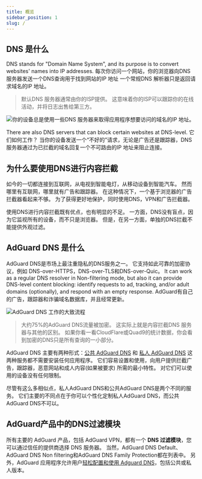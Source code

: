 ```yaml
---
title: 概览
sidebar_position: 1
slug: /
---
```


## DNS 是什么

DNS stands for "Domain Name System", and its purpose is to convert websites' names into IP addresses. 每次你访问一个网站，你的浏览器向DNS 服务器发送一个DNS查询用于找到网站的IP 地址 一个常规DNS 解析器只是返回请求域名的IP 地址。

> 默认DNS 服务器通常由你的ISP提供。 这意味着你的ISP可以跟踪你的在线活动，并将日志出售给第三方。

![你的设备总是使用一些DNS 服务器来取得应用程序想要访问的域名的IP 地址。](https://cdn.adguard.com/content/blog/articles/dns-cbs/scr1.png)

There are also DNS servers that can block certain websites at DNS-level. 它们如何工作？ 当你的设备发送一个“不好的”请求，无论是广告还是跟踪器，DNS 服务器通过为已拦截的域名回复一个不可路由的IP 地址来阻止连接。

## 为什么要使用DNS进行内容拦截

如今的一切都连接到互联网，从电视到智能电灯，从移动设备到智能汽车。 然而哪里有互联网，哪里就有广告和跟踪器。 在这种情况下，一个基于浏览器的广告拦截器看起来不够。 为了获得更好地保护，同时使用DNS，VPN和广告拦截器。

使用DNS进行内容拦截既有优点，也有明显的不足。 一方面，DNS没有盲点，因为它监视所有的设备，而不只是浏览器。 但是，在另一方面，单独的DNS拦截不能提供外观过滤。

## AdGuard DNS 是什么

AdGuard DNS是市场上最注重隐私的DNS服务之一。 它支持如此可靠的加密协议，例如 DNS-over-HTTPS，DNS-over-TLS和DNS-over-Quic。 It can work as a regular DNS resolver in Non-filtering mode, but also it can provide DNS-level content blocking: identify requests to ad, tracking, and/or adult domains (optionally), and respond with an empty response. AdGuard有自己的广告，跟踪器和诈骗域名数据库，并且经常更新。

![AdGuard DNS 工作的大致流程](https://cdn.adguard.com/public/Adguard/Blog/scr2.png)

> 大约75%的AdGuard DNS流量被加密。 这实际上就是内容拦截DNS 服务器与其他的区别。 如果你看一看CloudFlare或Quad9的统计数据，你会看到加密的DNS只是所有查询的一小部分。

AdGuard DNS 主要有两种形式：[公共 AdGuard DNS](public-dns/overview.md) 和 [私人 AdGuard DNS](private-dns/overview.md) 这两种服务都不需要安装任何应用程序。 它们容易设置和使用，向用户提供拦截广告，跟踪器，恶意网站和成人内容(如果被要求) 所需的最小特性。 对它们可以使用的设备没有任何限制。

尽管有这么多相似点，私人AdGuard DNS和公共AdGuard DNS是两个不同的服务。 它们主要的不同点在于你可以个性化定制私人AdGuard DNS，而公共AdGuard DNS不可以。

## AdGuard产品中的DNS过滤模块

所有主要的 AdGuard 产品，包括 AdGuard VPN，都有一个 **DNS 过滤模块**，您可以通过信任的提供商选择 DNS 服务器。 当然，AdGuard DNS Default、AdGuard DNS Non filtering和AdGuard DNS Family Protection都在列表中。 另外，AdGuard 应用程序允许用户[轻松配置和使用 Adguard DNS](https://adguard-dns.io/en/public-dns.html)，包括公共或私人版本。







